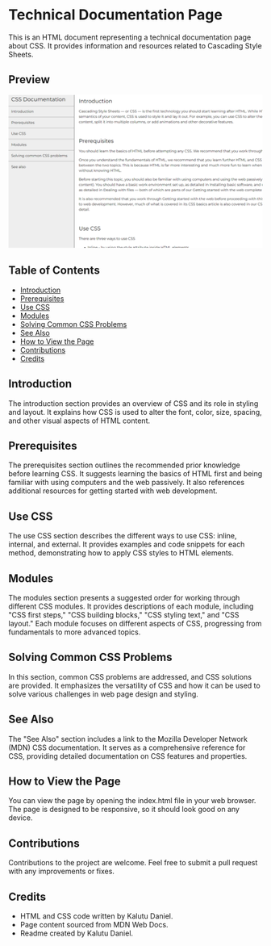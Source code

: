# Technical Documentation Page
This is an HTML document representing a technical documentation page about CSS. It provides information and resources related to Cascading Style Sheets.

## Preview
![Technical Documentation Website Preview](images/tech-documentation.PNG)

## Table of Contents
- [Introduction](#introduction)
- [Prerequisites](#prerequisites)
- [Use CSS](#use-css)
- [Modules](#modules)
- [Solving Common CSS Problems](#solving-common-css-problems)
- [See Also](#see-also)
- [How to View the Page](#How-to-View-the-Page)
- [Contributions](#contributions)
- [Credits](#credits)

## Introduction
The introduction section provides an overview of CSS and its role in styling and layout. It explains how CSS is used to alter the font, color, size, spacing, and other visual aspects of HTML content.

## Prerequisites
The prerequisites section outlines the recommended prior knowledge before learning CSS. It suggests learning the basics of HTML first and being familiar with using computers and the web passively. It also references additional resources for getting started with web development.

## Use CSS
The use CSS section describes the different ways to use CSS: inline, internal, and external. It provides examples and code snippets for each method, demonstrating how to apply CSS styles to HTML elements.

## Modules
The modules section presents a suggested order for working through different CSS modules. It provides descriptions of each module, including "CSS first steps," "CSS building blocks," "CSS styling text," and "CSS layout." Each module focuses on different aspects of CSS, progressing from fundamentals to more advanced topics.

## Solving Common CSS Problems
In this section, common CSS problems are addressed, and CSS solutions are provided. It emphasizes the versatility of CSS and how it can be used to solve various challenges in web page design and styling.

## See Also
The "See Also" section includes a link to the Mozilla Developer Network (MDN) CSS documentation. It serves as a comprehensive reference for CSS, providing detailed documentation on CSS features and properties.

## How to View the Page
You can view the page by opening the index.html file in your web browser. The page is designed to be responsive, so it should look good on any device.

## Contributions
Contributions to the project are welcome. Feel free to submit a pull request with any improvements or fixes.

## Credits
- HTML and CSS code written by Kalutu Daniel.
- Page content sourced from MDN Web Docs.
- Readme created by Kalutu Daniel.
